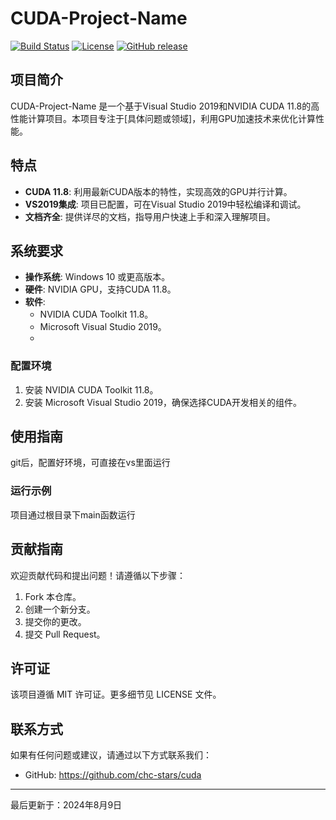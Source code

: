 # CUDA-Project-Name

[![Build Status](https://img.shields.io/github/workflow/status/yourusername/CUDA-Project-Name/CI)](https://github.com/yourusername/CUDA-Project-Name/actions)
[![License](https://img.shields.io/badge/License-MIT-yellow.svg)](LICENSE)
[![GitHub release](https://img.shields.io/github/release/yourusername/CUDA-Project-Name.svg)](https://github.com/yourusername/CUDA-Project-Name/releases)

## 项目简介

CUDA-Project-Name 是一个基于Visual Studio 2019和NVIDIA CUDA 11.8的高性能计算项目。本项目专注于[具体问题或领域]，利用GPU加速技术来优化计算性能。

## 特点
- **CUDA 11.8**: 利用最新CUDA版本的特性，实现高效的GPU并行计算。
- **VS2019集成**: 项目已配置，可在Visual Studio 2019中轻松编译和调试。
- **文档齐全**: 提供详尽的文档，指导用户快速上手和深入理解项目。

## 系统要求

- **操作系统**: Windows 10 或更高版本。
- **硬件**: NVIDIA GPU，支持CUDA 11.8。
- **软件**:
  - NVIDIA CUDA Toolkit 11.8。
  - Microsoft Visual Studio 2019。
  - 
### 配置环境

1. 安装 NVIDIA CUDA Toolkit 11.8。
2. 安装 Microsoft Visual Studio 2019，确保选择CUDA开发相关的组件。
   
## 使用指南
  git后，配置好环境，可直接在vs里面运行

### 运行示例
项目通过根目录下main函数运行

## 贡献指南

欢迎贡献代码和提出问题！请遵循以下步骤：

1. Fork 本仓库。
2. 创建一个新分支。
3. 提交你的更改。
4. 提交 Pull Request。

## 许可证

该项目遵循 MIT 许可证。更多细节见 LICENSE 文件。

## 联系方式

如果有任何问题或建议，请通过以下方式联系我们：
- GitHub: https://github.com/chc-stars/cuda
- ---
最后更新于：2024年8月9日
